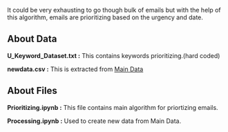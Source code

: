 It could be very exhausting to go though bulk of emails but with the help of this algorithm, emails are prioritizing based on the urgency and date.

## About Data

**U_Keyword_Dataset.txt :** This contains keywords prioritizing.(hard coded)

**newdata.csv	:** This is extracted from <a href="https://www.kaggle.com/wcukierski/enron-email-dataset/downloads/emails.csv/2">Main Data</a>

## About Files

**Prioritizing.ipynb :** This file contains main algorithm for priortizing emails.

**Processing.ipynb :** Used to create new data from Main Data.
